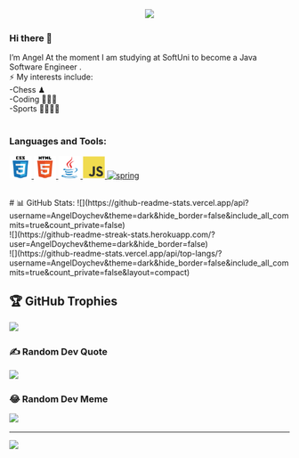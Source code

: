 <div id="header" align="center">
  <img src="https://i.pinimg.com/originals/f3/c6/35/f3c6352193fef0bfc80744b7e71fd693.gif" width="100"/>
</div>

### Hi there 👋

I’m Angel At the moment I am studying at SoftUni to become a Java Software Engineer .
<br> ⚡ My interests include: 
<br>-Chess ♟ 
<br>-Coding 👨🏽‍💻 
<br>-Sports 🥊🏓🧗‍♂<br><br>
<h3 align="left">Languages and Tools:</h3>
<p align="left"> <a href="https://www.w3schools.com/css/" target="_blank" rel="noreferrer"> <img src="https://raw.githubusercontent.com/devicons/devicon/master/icons/css3/css3-original-wordmark.svg" alt="css3" width="40" height="40"/> </a> <a href="https://www.w3.org/html/" target="_blank" rel="noreferrer"> <img src="https://raw.githubusercontent.com/devicons/devicon/master/icons/html5/html5-original-wordmark.svg" alt="html5" width="40" height="40"/> </a> <a href="https://www.java.com" target="_blank" rel="noreferrer"> <img src="https://raw.githubusercontent.com/devicons/devicon/master/icons/java/java-original.svg" alt="java" width="40" height="40"/> </a> <a href="https://developer.mozilla.org/en-US/docs/Web/JavaScript" target="_blank" rel="noreferrer"> <img src="https://raw.githubusercontent.com/devicons/devicon/master/icons/javascript/javascript-original.svg" alt="javascript" width="40" height="40"/> </a> <a href="https://spring.io/" target="_blank" rel="noreferrer"> <img src="https://www.vectorlogo.zone/logos/springio/springio-icon.svg" alt="spring" width="40" height="40"/> </a> </p>
<br>
# 📊 GitHub Stats:
![](https://github-readme-stats.vercel.app/api?username=AngelDoychev&theme=dark&hide_border=false&include_all_commits=true&count_private=false) <br/>
![](https://github-readme-streak-stats.herokuapp.com/?user=AngelDoychev&theme=dark&hide_border=false) <br/>
![](https://github-readme-stats.vercel.app/api/top-langs/?username=AngelDoychev&theme=dark&hide_border=false&include_all_commits=true&count_private=false&layout=compact) <br/>

## 🏆 GitHub Trophies
![](https://github-profile-trophy.vercel.app/?username=AngelDoychev&theme=radical&no-frame=false&no-bg=true&margin-w=4)

### ✍️ Random Dev Quote
![](https://quotes-github-readme.vercel.app/api?type=horizontal&theme=radical)

### 😂 Random Dev Meme
<img src="https://random-memer.herokuapp.com/" width="512px"/>

---
[![](https://visitcount.itsvg.in/api?id=AngelDoychev&icon=8&color=0)](https://visitcount.itsvg.in)

<!-- Proudly created with GPRM ( https://gprm.itsvg.in ) -->
<br>

